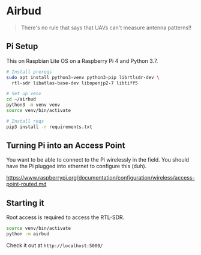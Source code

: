 # Airbud

> There's no rule that says that UAVs can't measure antenna patterns!!

## Pi Setup

This on Raspbian Lite OS on a Raspberry Pi 4 and Python 3.7.

```bash
# Install prereqs
sudo apt install python3-venv python3-pip librtlsdr-dev \
  rtl-sdr libatlas-base-dev libopenjp2-7 libtiff5

# Set up venv
cd ~/airbud
python3 -m venv venv
source venv/bin/activate

# Install reqs
pip3 install -r requirements.txt
```

## Turning Pi into an Access Point

You want to be able to connect to the Pi wirelessly in the field. You should have the Pi plugged into ethernet to configure this (duh).

https://www.raspberrypi.org/documentation/configuration/wireless/access-point-routed.md

## Starting it

Root access is required to access the RTL-SDR.

```bash
source venv/bin/activate
python -m airbud
```

Check it out at `http://localhost:5000/`
